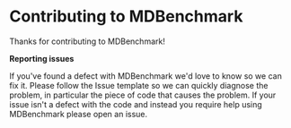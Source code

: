 # Contributing to MDBenchmark

Thanks for contributing to MDBenchmark!

**Reporting issues**

If you've found a defect with MDBenchmark we'd love to know so we can fix it.
Please follow the Issue template so we can quickly diagnose the problem, in
particular the piece of code that causes the problem. If your issue isn't a
defect with the code and instead you require help using MDBenchmark please open
an issue.

